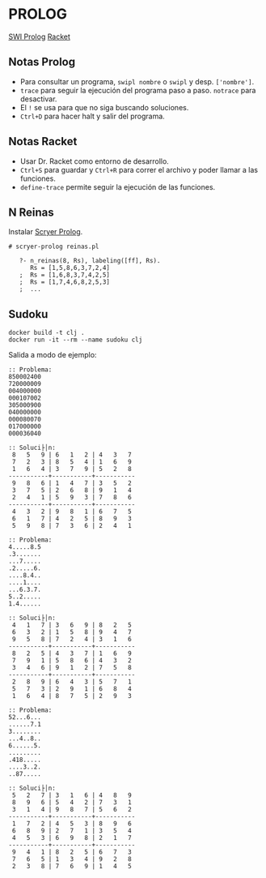 # PROLOG

[SWI Prolog](https://www.swi-prolog.org/)
[Racket](https://racket-lang.org/)

## Notas Prolog
* Para consultar un programa, `swipl nombre` o `swipl` y desp. `['nombre']`.
* `trace` para seguir la ejecución del programa paso a paso. `notrace` para desactivar.
* El `!` se usa para que no siga buscando soluciones.
* `Ctrl+D` para hacer halt y salir del programa.

## Notas Racket
* Usar Dr. Racket como entorno de desarrollo.
* `Ctrl+S` para guardar y `Ctrl+R` para correr el archivo y poder llamar a las funciones.
* `define-trace` permite seguir la ejecución de las funciones.


## N Reinas

Instalar [Scryer Prolog](https://github.com/mthom/scryer-prolog).

```
# scryer-prolog reinas.pl
   
   ?- n_reinas(8, Rs), labeling([ff], Rs).
      Rs = [1,5,8,6,3,7,2,4]
   ;  Rs = [1,6,8,3,7,4,2,5]
   ;  Rs = [1,7,4,6,8,2,5,3]
   ;  ...
```
## Sudoku

```
docker build -t clj .
docker run -it --rm --name sudoku clj
```

Salida a modo de ejemplo:
```
:: Problema:
850002400
720000009
004000000
000107002
305000900
040000000
000080070
017000000
000036040

:: Soluci├│n:
 8   5   9 | 6   1   2 | 4   3   7 
 7   2   3 | 8   5   4 | 1   6   9 
 1   6   4 | 3   7   9 | 5   2   8 
-----------+-----------+-----------
 9   8   6 | 1   4   7 | 3   5   2 
 3   7   5 | 2   6   8 | 9   1   4 
 2   4   1 | 5   9   3 | 7   8   6 
-----------+-----------+-----------
 4   3   2 | 9   8   1 | 6   7   5 
 6   1   7 | 4   2   5 | 8   9   3 
 5   9   8 | 7   3   6 | 2   4   1 

:: Problema:
4.....8.5
.3.......
...7.....
.2.....6.
....8.4..
....1....
...6.3.7.
5..2.....
1.4......

:: Soluci├│n:
 4   1   7 | 3   6   9 | 8   2   5 
 6   3   2 | 1   5   8 | 9   4   7 
 9   5   8 | 7   2   4 | 3   1   6 
-----------+-----------+-----------
 8   2   5 | 4   3   7 | 1   6   9 
 7   9   1 | 5   8   6 | 4   3   2 
 3   4   6 | 9   1   2 | 7   5   8 
-----------+-----------+-----------
 2   8   9 | 6   4   3 | 5   7   1 
 5   7   3 | 2   9   1 | 6   8   4 
 1   6   4 | 8   7   5 | 2   9   3 

:: Problema:
52...6...
......7.1
3........
...4..8..
6......5.
.........
.418.....
....3..2.
..87.....

:: Soluci├│n:
 5   2   7 | 3   1   6 | 4   8   9 
 8   9   6 | 5   4   2 | 7   3   1 
 3   1   4 | 9   8   7 | 5   6   2 
-----------+-----------+-----------
 1   7   2 | 4   5   3 | 8   9   6 
 6   8   9 | 2   7   1 | 3   5   4 
 4   5   3 | 6   9   8 | 2   1   7 
-----------+-----------+-----------
 9   4   1 | 8   2   5 | 6   7   3 
 7   6   5 | 1   3   4 | 9   2   8 
 2   3   8 | 7   6   9 | 1   4   5 
```
